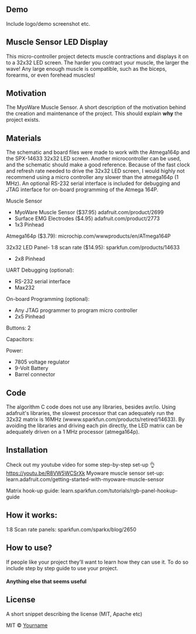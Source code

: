 ## Demo
Include logo/demo screenshot etc.

## Muscle Sensor LED Display
This micro-controller project detects muscle contractions and displays it on to a 32x32 LED screen. The harder you contract your muscle, the larger the wave! Any large enough muscle is compatible, such as the biceps, forearms, or even forehead muscles!

## Motivation
The MyoWare Muscle Sensor. 
A short description of the motivation behind the creation and maintenance of the project. This should explain **why** the project exists.
 
## Materials
The schematic and board files were made to work with the Atmega164p and the SPX-14633 32x32 LED screen. Another microcontroller can be used, and the schematic should make a good reference. Because of the fast clock and refresh rate needed to drive the 32x32 LED screen, I would highly not recommend using a micro controller any slower than the atmega164p (1 MHz). An optional RS-232 serial interface is included for debugging and JTAG interface for on-board programming of the Atmega 164P.

Muscle Sensor
* MyoWare Muscle Sensor  ($37.95)        adafruit.com/product/2699
* Surface EMG Electrodes ($4.95)         adafruit.com/product/2773
* 1x3 Pinhead

Atmega164p ($3.79): 	                    microchip.com/wwwproducts/en/ATmega164P

32x32 LED Panel- 1:8 scan rate ($14.95): sparkfun.com/products/14633
* 2x8 Pinhead

UART Debugging (optional):
* RS-232 serial interface
* Max232            

On-board Programming (optional):
* Any JTAG programmer to program micro controller
* 2x5 Pinhead

Buttons: 2

Capacitors: 

Power:
* 7805 voltage regulator
* 9-Volt Battery
* Barrel connector

## Code
The algorithm C code does not use any libraries, besides avr/io. Using adafruit's libraries, the slowest processor that can adequately run the 32x32 matrix is 16MHz (wwww.sparkfun.com/products/retired/14633). By avoiding the libraries and driving each pin directly, the LED matrix can be adequately driven on a 1 MHz processor (atmega164p).

## Installation
Check out my youtube video for some step-by-step set-up 👌
https://youtu.be/R8VW5WCSrXk
Myoware muscle sensor set-up:   learn.adafruit.com/getting-started-with-myoware-muscle-sensor

Matrix hook-up guide:           learn.sparkfun.com/tutorials/rgb-panel-hookup-guide

## How it works:

1:8 Scan rate panels:   sparkfun.com/sparkx/blog/2650

## How to use?
If people like your project they’ll want to learn how they can use it. To do so include step by step guide to use your project.

#### Anything else that seems useful

## License
A short snippet describing the license (MIT, Apache etc)

MIT © [Yourname]()
